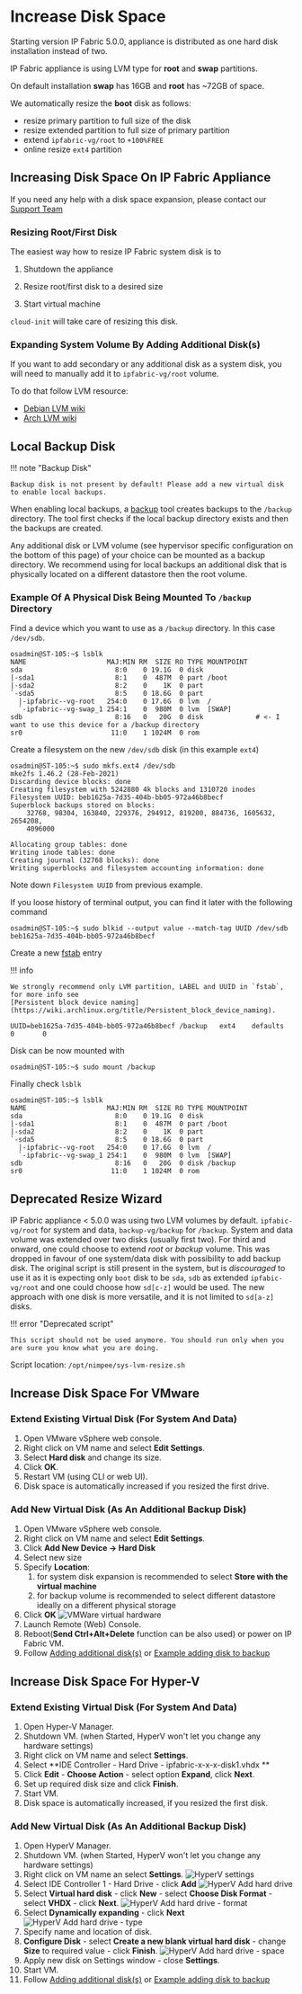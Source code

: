 # Increase Disk Space

Starting version IP Fabric 5.0.0, appliance is distributed as one hard disk installation instead of two.

IP Fabric appliance is using LVM type for **root** and **swap** partitions.

On default installation **swap** has 16GB and **root** has ~72GB of space.

We automatically resize the **boot** disk as follows:

 * resize primary partition to full size of the disk
 * resize extended partition to full size of primary partition
 * extend `ipfabric-vg/root` to `+100%FREE`
 * online resize `ext4` partition


## Increasing Disk Space On IP Fabric Appliance

If you need any help with a disk space expansion, please contact our [Support Team](../support/index.md)

### Resizing Root/First Disk

The easiest way how to resize IP Fabric system disk is to

1. Shutdown the appliance

2. Resize root/first disk to a desired size

3. Start virtual machine

`cloud-init` will take care of resizing this disk.

### Expanding System Volume By Adding Additional Disk(s)

If you want to add secondary or any additional disk as a system disk, you will need to manually add it to `ipfabric-vg/root` volume.

To do that follow LVM resource:

 * [Debian LVM wiki](https://wiki.debian.org/LVM)
 * [Arch LVM wiki](https://wiki.archlinux.org/title/LVM)


## Local Backup Disk

!!! note "Backup Disk"

    Backup disk is not present by default! Please add a new virtual disk to enable local backups.

When enabling local backups, a [backup](../IP_Fabric_Settings/advanced/system/system_backup.md) tool creates backups to the `/backup` directory.
The tool first checks if the local backup directory exists and then the backups are created.

Any additional disk or LVM volume (see hypervisor specific configuration on the bottom of this page) of your choice can be mounted as a backup directory.
We recommend using for local backups an additional disk that is physically located on a different datastore then the root volume.

### Example Of A Physical Disk Being Mounted To `/backup` Directory

Find a device which you want to use as a `/backup` directory. In this case `/dev/sdb`.

```
osadmin@ST-105:~$ lsblk
NAME                    MAJ:MIN RM  SIZE RO TYPE MOUNTPOINT
sda                       8:0    0 19.1G  0 disk
|-sda1                    8:1    0  487M  0 part /boot
|-sda2                    8:2    0    1K  0 part
`-sda5                    8:5    0 18.6G  0 part
  |-ipfabric--vg-root   254:0    0 17.6G  0 lvm  /
  `-ipfabric--vg-swap_1 254:1    0  980M  0 lvm  [SWAP]
sdb                       8:16   0   20G  0 disk             # <- I want to use this device for a /backup directory
sr0                      11:0    1 1024M  0 rom
```


Create a filesystem on the new `/dev/sdb` disk (in this example `ext4`)

```
osadmin@ST-105:~$ sudo mkfs.ext4 /dev/sdb
mke2fs 1.46.2 (28-Feb-2021)
Discarding device blocks: done
Creating filesystem with 5242880 4k blocks and 1310720 inodes
Filesystem UUID: beb1625a-7d35-404b-bb05-972a46b8becf
Superblock backups stored on blocks:
	32768, 98304, 163840, 229376, 294912, 819200, 884736, 1605632, 2654208,
	4096000

Allocating group tables: done
Writing inode tables: done
Creating journal (32768 blocks): done
Writing superblocks and filesystem accounting information: done
```

Note down `Filesystem UUID` from previous example.

If you loose history of terminal output, you can find it later with the following command

```
osadmin@ST-105:~$ sudo blkid --output value --match-tag UUID /dev/sdb
beb1625a-7d35-404b-bb05-972a46b8becf
```

Create a new [fstab](https://wiki.archlinux.org/title/fstab) entry

!!! info

    We strongly recommend only LVM partition, LABEL and UUID in `fstab`, for more info see
    [Persistent block device naming](https://wiki.archlinux.org/title/Persistent_block_device_naming).

```
UUID=beb1625a-7d35-404b-bb05-972a46b8becf /backup   ext4    defaults        0       0
```

Disk can be now mounted with

```
osadmin@ST-105:~$ sudo mount /backup
```

Finally check `lsblk`

```
osadmin@ST-105:~$ lsblk
NAME                    MAJ:MIN RM  SIZE RO TYPE MOUNTPOINT
sda                       8:0    0 19.1G  0 disk
|-sda1                    8:1    0  487M  0 part /boot
|-sda2                    8:2    0    1K  0 part
`-sda5                    8:5    0 18.6G  0 part
  |-ipfabric--vg-root   254:0    0 17.6G  0 lvm  /
  `-ipfabric--vg-swap_1 254:1    0  980M  0 lvm  [SWAP]
sdb                       8:16   0   20G  0 disk /backup
sr0                      11:0    1 1024M  0 rom
```

## Deprecated Resize Wizard

IP Fabric appliance < 5.0.0 was using two LVM volumes by default. `ipfabic-vg/root` for system and data, `backup-vg/backup` for `/backup`.
System and data volume was extended over two disks (usually first two). For third and onward, one could choose to extend *root* or *backup* volume.
This was dropped in favour of one system/data disk with possibility to add backup disk. The original script is still present in the system,
but is *discouraged* to use it as it is expecting only `boot` disk to be `sda`, `sdb` as extended `ipfabic-vg/root` and one could choose
how `sd[c-z]` would be used. The new approach with one disk is more versatile, and it is not limited to `sd[a-z]` disks. 

!!! error "Deprecated script"

    This script should not be used anymore. You should run only when you are sure you know what you are doing.

Script location: `/opt/nimpee/sys-lvm-resize.sh`


## Increase Disk Space For VMware

### Extend Existing Virtual Disk (For System And Data)

1.  Open VMware vSphere web console.
2.  Right click on VM name and select **Edit Settings**.
3.  Select **Hard disk** and change its size.
4.  Click **OK**.
5.  Restart VM (using CLI or web UI).
6.  Disk space is automatically increased if you resized the first drive.

### Add New Virtual Disk (As An Additional Backup Disk)

1. Open VMware vSphere web console.
2. Right click on VM name and select **Edit Settings**.
3. Click **Add New Device → Hard Disk**
4. Select new size
5. Specify **Location**:
    1.  for system disk expansion is recommended to select **Store with
        the virtual machine**
    2.  for backup volume is recommended to select different datastore
        ideally on a different physical storage
6. Click **OK**
    ![VMWare virtual hardware](vmware_virtual_hardware.png)
7. Launch Remote (Web) Console.
8. Reboot(**Send Ctrl+Alt+Delete** function can be also used) or power on IP
   Fabric VM.
9. Follow [Adding additional disk(s)](#expanding-system-volume-by-adding-additional-disks)
    or [Example adding disk to backup](#example-of-a-physical-disk-being-mounted-to-backup-directory)

## Increase Disk Space For Hyper-V

### Extend Existing Virtual Disk (For System And Data)

1.  Open Hyper-V Manager.
2.  Shutdown VM. (when Started, HyperV won't let you change any
    hardware settings)
3.  Right click on VM name and select **Settings**.
4.  Select **IDE Controller - Hard Drive -
    ipfabric-x-x-x-disk1.vhdx **
5.  Click **Edit** - **Choose Action** - select option **Expand**,
    click **Next**.
6.  Set up required disk size and click **Finish**.
7.  Start VM.
8.  Disk space is automatically increased, if you resized the first disk.

### Add New Virtual Disk (As An Additional Backup Disk)

1. Open HyperV Manager.
2. Shutdown VM. (when Started, HyperV won't let you change any
    hardware settings)
3. Right click on VM name an select **Settings**.
   ![HyperV settings](hyperv_settings.png)
4. Select IDE Controller 1 - Hard Drive - click **Add**
   ![HyperV Add hard drive](hyperv_add_hdd.png)
5. Select **Virtual hard disk** - click **New** - select **Choose
    Disk Format** - select **VHDX** - click **Next**.
   ![HyperV Add hard drive - format](hyperv_add_hdd_format.png)
6. Select **Dynamically expanding** - click **Next**
   ![HyperV Add hard drive - type](hyperv_add_hdd_type.png)
7. Specify name and location of disk.
8. **Configure Disk** - select **Create a new blank virtual hard
    disk** - change **Size** to required value - click
    **Finish**.
   ![HyperV Add hard drive - space](hyperv_add_hdd_space.png)
9. Apply new disk on Settings window - close **Settings**.
10. Start VM.
11. Follow [Adding additional disk(s)](#expanding-system-volume-by-adding-additional-disks)
    or [Example adding disk to backup](#example-of-a-physical-disk-being-mounted-to-backup-directory)
